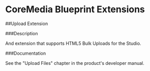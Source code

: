 # CoreMedia Blueprint Extensions

##Upload Extension

###Description

And extension that supports HTML5 Bulk Uploads for the Studio.

###Documentation

See the "Upload Files" chapter in the product's developer manual.